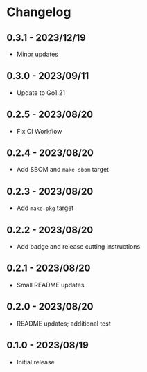# Changelog

[comment]: # (Changes since last release go here)

## 0.3.1 - 2023/12/19

- Minor updates

## 0.3.0 - 2023/09/11

- Update to Go1.21

## 0.2.5 - 2023/08/20

- Fix CI Workflow

## 0.2.4 - 2023/08/20

- Add SBOM and `make sbom` target

## 0.2.3 - 2023/08/20

- Add `make pkg` target

## 0.2.2 - 2023/08/20

- Add badge and release cutting instructions

## 0.2.1 - 2023/08/20

- Small README updates

## 0.2.0 - 2023/08/20

- README updates; additional test

## 0.1.0 - 2023/08/19

- Initial release
